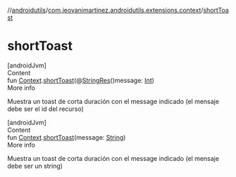 //[androidutils](../index.md)/[com.jeovanimartinez.androidutils.extensions.context](index.md)/[shortToast](short-toast.md)



# shortToast  
[androidJvm]  
Content  
fun [Context](https://developer.android.com/reference/kotlin/android/content/Context.html).[shortToast](short-toast.md)(@[StringRes](https://developer.android.com/reference/kotlin/androidx/annotation/StringRes.html)()message: [Int](https://kotlinlang.org/api/latest/jvm/stdlib/kotlin/-int/index.html))  
More info  


Muestra un toast de corta duración con el message indicado (el mensaje debe ser el id del recurso)

  


[androidJvm]  
Content  
fun [Context](https://developer.android.com/reference/kotlin/android/content/Context.html).[shortToast](short-toast.md)(message: [String](https://kotlinlang.org/api/latest/jvm/stdlib/kotlin/-string/index.html))  
More info  


Muestra un toast de corta duración con el message indicado (el mensaje debe ser un string)

  



